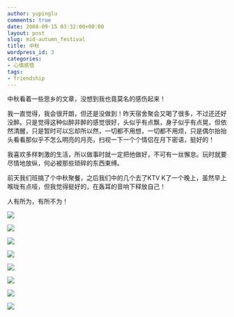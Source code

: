 ```yaml
---
author: yupinglu
comments: true
date: 2008-09-15 03:32:00+00:00
layout: post
slug: mid-autumn_festival
title: 中秋
wordpress_id: 3
categories:
- 心情感悟
tags:
- friendship
---
```


中秋看着一些思乡的文章，没想到我也竟莫名的感伤起来！

我一直觉得，我会很开朗，但还是没做到！昨天宿舍聚会又喝了很多，不过还还好没醉。只是觉得这种似醉非醉的感觉很好，头似乎有点飘，身子似乎有点晃，但依然清醒，只是暂时可以忘却所以然，一切都不用想，一切都不用烦，只是偶尔抬抬头看看那似乎不怎么明亮的月亮，扫视一下一个个情侣在月下密语，挺好的！

我喜欢多样刺激的生活，所以做事时就一定把他做好，不可有一丝懈怠。玩时就要尽情地放纵，何必被那些琐碎的东西束缚。

前天我们班搞了个中秋聚餐，之后我们中的几个去了KTV K了一个晚上，虽然早上喉咙有点哑，但我觉得挺好的，在轰耳的音响下释放自己！

人有所为，有所不为！

![](http://farm9.staticflickr.com/8487/8241010688_fe075839c9.jpg)

![](http://farm9.staticflickr.com/8070/8241011404_6460a019be_b.jpg)

![](http://farm9.staticflickr.com/8201/8239943217_3d7d6f68db_b.jpg)

![](http://farm9.staticflickr.com/8201/8239943131_edfb92bed5_b.jpg)

![](http://farm9.staticflickr.com/8339/8239943053_97f24f4ea8_b.jpg)

![](http://farm9.staticflickr.com/8343/8241010934_be89320d90_b.jpg)

![](http://farm9.staticflickr.com/8477/8239942771_148f99bd03_b.jpg)

![](http://farm9.staticflickr.com/8483/8239942579_2b1d7d2c24_b.jpg)
